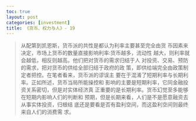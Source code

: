 ```yaml
---
toc: true
layout: post
categories: [investment]
title: 《货币、权力与人》- 19
---
```

> 从配第到凯恩斯，货币派的共性是都认为利率主要甚至完全由货 币因素来决定，市场上货币的数量直接影响利率:货币越多，流动性 越大，则利率就会越低，相反则越高。他们把对货币的需求归结于人 对投资、交易、预防的需求，把对货币的供给全部归结于政府的政 策，即供给端完全由政策制定者把控。在笔者看来，货币派的谬误主 要在于混淆了短期利率与长期利率。正如所述，货币当局所能操控和 影响的主要是短期利率，它同金融投资关系密切，但是对实体经济真 正重要的是长期利率。货币幻觉至多能够在短期内影响人们的判断和 预期，但是长期来看，人们是不是愿意融资去从事实体投资，归根结 底还是要看是否有盈利空间，而这盈利空间则最终来自人们的消费需 求。
